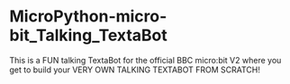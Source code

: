 # MicroPython-micro-bit_Talking_TextaBot
This is a FUN talking TextaBot for the official BBC micro:bit V2 where you get to build your VERY OWN TALKING TEXTABOT FROM SCRATCH!

